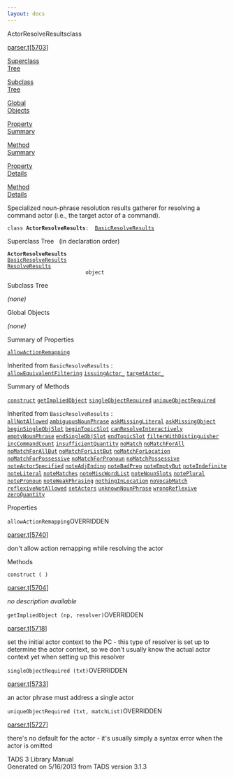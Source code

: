 ```yaml
---
layout: docs
---
```

<span class="title">ActorResolveResults</span><span class="type">class</span>

[parser.t](../file/parser.t.html)\[[5703](../source/parser.t.html#5703)\]

[Superclass  
Tree](#_SuperClassTree_)

[Subclass  
Tree](#_SubClassTree_)

[Global  
Objects](#_ObjectSummary_)

[Property  
Summary](#_PropSummary_)

[Method  
Summary](#_MethodSummary_)

[Property  
Details](#_Properties_)

[Method  
Details](#_Methods_)



Specialized noun-phrase resolution results gatherer for resolving a
command actor (i.e., the target actor of a command).

`class `**`ActorResolveResults`**` :   `[`BasicResolveResults`](../object/BasicResolveResults.html)



<span id="_SuperClassTree_"></span>



<span class="hdln">Superclass Tree</span>   (in declaration order)



**`ActorResolveResults`**  
[`BasicResolveResults`](../object/BasicResolveResults.html)  
[`ResolveResults`](../object/ResolveResults.html)  
`                         object`  
<span id="_SubClassTree_"></span>



<span class="hdln">Subclass Tree</span>  



*(none)* <span id="_ObjectSummary_"></span>



<span class="hdln">Global Objects</span>  



*(none)* <span id="_PropSummary_"></span>



<span class="hdln">Summary of Properties</span>  



[`allowActionRemapping`](#allowActionRemapping)

Inherited from `BasicResolveResults` :  
[`allowEquivalentFiltering`](../object/BasicResolveResults.html#allowEquivalentFiltering) [`issuingActor_`](../object/BasicResolveResults.html#issuingActor_) [`targetActor_`](../object/BasicResolveResults.html#targetActor_)



<span id="_MethodSummary_"></span>



<span class="hdln">Summary of Methods</span>  



[`construct`](#construct) [`getImpliedObject`](#getImpliedObject) [`singleObjectRequired`](#singleObjectRequired) [`uniqueObjectRequired`](#uniqueObjectRequired)

Inherited from `BasicResolveResults` :  
[`allNotAllowed`](../object/BasicResolveResults.html#allNotAllowed) [`ambiguousNounPhrase`](../object/BasicResolveResults.html#ambiguousNounPhrase) [`askMissingLiteral`](../object/BasicResolveResults.html#askMissingLiteral) [`askMissingObject`](../object/BasicResolveResults.html#askMissingObject) [`beginSingleObjSlot`](../object/BasicResolveResults.html#beginSingleObjSlot) [`beginTopicSlot`](../object/BasicResolveResults.html#beginTopicSlot) [`canResolveInteractively`](../object/BasicResolveResults.html#canResolveInteractively) [`emptyNounPhrase`](../object/BasicResolveResults.html#emptyNounPhrase) [`endSingleObjSlot`](../object/BasicResolveResults.html#endSingleObjSlot) [`endTopicSlot`](../object/BasicResolveResults.html#endTopicSlot) [`filterWithDistinguisher`](../object/BasicResolveResults.html#filterWithDistinguisher) [`incCommandCount`](../object/BasicResolveResults.html#incCommandCount) [`insufficientQuantity`](../object/BasicResolveResults.html#insufficientQuantity) [`noMatch`](../object/BasicResolveResults.html#noMatch) [`noMatchForAll`](../object/BasicResolveResults.html#noMatchForAll) [`noMatchForAllBut`](../object/BasicResolveResults.html#noMatchForAllBut) [`noMatchForListBut`](../object/BasicResolveResults.html#noMatchForListBut) [`noMatchForLocation`](../object/BasicResolveResults.html#noMatchForLocation) [`noMatchForPossessive`](../object/BasicResolveResults.html#noMatchForPossessive) [`noMatchForPronoun`](../object/BasicResolveResults.html#noMatchForPronoun) [`noMatchPossessive`](../object/BasicResolveResults.html#noMatchPossessive) [`noteActorSpecified`](../object/BasicResolveResults.html#noteActorSpecified) [`noteAdjEnding`](../object/BasicResolveResults.html#noteAdjEnding) [`noteBadPrep`](../object/BasicResolveResults.html#noteBadPrep) [`noteEmptyBut`](../object/BasicResolveResults.html#noteEmptyBut) [`noteIndefinite`](../object/BasicResolveResults.html#noteIndefinite) [`noteLiteral`](../object/BasicResolveResults.html#noteLiteral) [`noteMatches`](../object/BasicResolveResults.html#noteMatches) [`noteMiscWordList`](../object/BasicResolveResults.html#noteMiscWordList) [`noteNounSlots`](../object/BasicResolveResults.html#noteNounSlots) [`notePlural`](../object/BasicResolveResults.html#notePlural) [`notePronoun`](../object/BasicResolveResults.html#notePronoun) [`noteWeakPhrasing`](../object/BasicResolveResults.html#noteWeakPhrasing) [`nothingInLocation`](../object/BasicResolveResults.html#nothingInLocation) [`noVocabMatch`](../object/BasicResolveResults.html#noVocabMatch) [`reflexiveNotAllowed`](../object/BasicResolveResults.html#reflexiveNotAllowed) [`setActors`](../object/BasicResolveResults.html#setActors) [`unknownNounPhrase`](../object/BasicResolveResults.html#unknownNounPhrase) [`wrongReflexive`](../object/BasicResolveResults.html#wrongReflexive) [`zeroQuantity`](../object/BasicResolveResults.html#zeroQuantity)



<span id="_Properties_"></span>



<span class="hdln">Properties</span>  



<span id="allowActionRemapping"></span>

`allowActionRemapping`<span class="rem">OVERRIDDEN</span>

[parser.t](../file/parser.t.html)\[[5740](../source/parser.t.html#5740)\]



don't allow action remapping while resolving the actor



<span id="_Methods_"></span>



<span class="hdln">Methods</span>  



<span id="construct"></span>

`construct ( )`

[parser.t](../file/parser.t.html)\[[5704](../source/parser.t.html#5704)\]



*no description available*



<span id="getImpliedObject"></span>

`getImpliedObject (np, resolver)`<span class="rem">OVERRIDDEN</span>

[parser.t](../file/parser.t.html)\[[5718](../source/parser.t.html#5718)\]



set the initial actor context to the PC - this type of resolver is set
up to determine the actor context, so we don't usually know the actual
actor context yet when setting up this resolver



<span id="singleObjectRequired"></span>

`singleObjectRequired (txt)`<span class="rem">OVERRIDDEN</span>

[parser.t](../file/parser.t.html)\[[5733](../source/parser.t.html#5733)\]



an actor phrase must address a single actor



<span id="uniqueObjectRequired"></span>

`uniqueObjectRequired (txt, matchList)`<span class="rem">OVERRIDDEN</span>

[parser.t](../file/parser.t.html)\[[5727](../source/parser.t.html#5727)\]



there's no default for the actor - it's usually simply a syntax error
when the actor is omitted





TADS 3 Library Manual  
Generated on 5/16/2013 from TADS version 3.1.3


